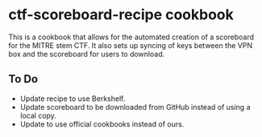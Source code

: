 # ctf-scoreboard-recipe cookbook

This is a cookbook that allows for the automated creation of a scoreboard for the MITRE stem CTF. It also sets up syncing of keys between the VPN box and the scoreboard for users to download.

## To Do

* Update recipe to use Berkshelf.
* Update scoreboard to be downloaded from GitHub instead of using a local copy.
* Update to use official cookbooks instead of ours.
